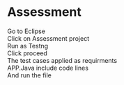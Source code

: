 # Assessment
Go to Eclipse <br/>
Click on Assessment project <br/>
Run as Testng<br/>
Click proceed <br/>
The test cases applied as requirments<br/>
APP.Java include code lines<br/>
And run the file
